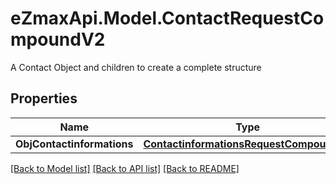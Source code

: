 # eZmaxApi.Model.ContactRequestCompoundV2
A Contact Object and children to create a complete structure

## Properties

Name | Type | Description | Notes
------------ | ------------- | ------------- | -------------
**ObjContactinformations** | [**ContactinformationsRequestCompoundV2**](ContactinformationsRequestCompoundV2.md) |  | 

[[Back to Model list]](../README.md#documentation-for-models) [[Back to API list]](../README.md#documentation-for-api-endpoints) [[Back to README]](../README.md)

